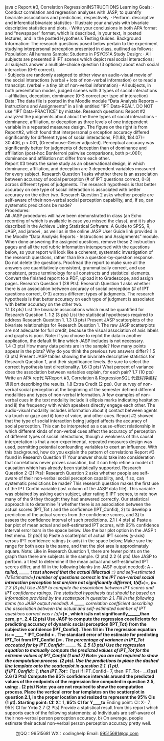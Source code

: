 java c
Report #3, Correlation  RegressionINSTRUCTIONS
Learning Goals:
·   Conduct correlation and regression analyses with JASP, to quantify bivariate associations and predictions, respectively.
·   Perform. descriptive and inferential bivariate statistics
·   Illustrate your analysis with bivariate descriptive statistics and plots.
·   Write your conclusions in both APA format and “newspaper” format, which is described, in your text, in posted lectures, and in the posted Hypothesis Testing Guides.
Background Information: The research questions posed below pertain to the experiment studying interpersonal perception presented in class, outlined as follows:   
Population: All humans
Sample: Students in PSYC51A
Study Design: 
·   All subjects are presented 9 IPT scenes which depict real social interactions; all subjects answer a multiple-choice question (3 options) about each social interaction (0-9 correct).    
·   Subjects are randomly assigned to either view an audio-visual movie of the social interactions (verbal + lots of non-verbal information) or to read a transcript. (verbal + a tiny bit of non-verbal information)
·   All subjects, in both presentation modes, judged scenes with 3 types of social interactions – affiliation, deception, dominance (0-3 correct per type of interaction)
Data: The data file is posted in the Moodle module “Data Analysis Reports – Instructions and Assignments” in a link entitled “IPT Data-REAL”. DO NOT use “IPT Data-PRACTICE” by mistake.
Research questions:
Report #2 analyzed the judgments about about the three types of social interactions - dominance, affiliation, or deception as three levels of one independent variable in a repeated measures design.    The figure on the right is from Report#2, which found that interpersonal p   erception accuracy differed significantly for different types of social interactions, F(1.88, 184.07)=   30.406, p   <.001, (Greenhouse-Geiser adjusted).    Perceptual accuracy was significantly better for judgments of deception than of dominance and affiliation (post-hoc Bonferroni pairwise comparisons, both p<.001); dominance and affiliation not differ from each other.    
Report #3 treats the same study as an observational design, in which dominance, affiliation, and deception are 3 dependent variables measured for every subject.    Research Question 1 asks whether there is an association between accuracy of social perception (# of IPT questions correct, 0-3) across different types of judgments. The research hypothesis is that better accuracy on one type of social interaction is associated with better accuracy on the other two.       Research Question 2 asks whether people are self-aware of their non-verbal social perception capability, and, if so, can systematic predictions be made?      
Procedures:    
All JASP procedures will have been demonstrated in class (an Echo recording of which is available in case you missed the class), and it is also described in the Achieve Using Statistical Software: A Guide to SPSS, R, JASP, and jamovi , as well as in the online   JASP User Guide    link provided in the Moodle “Data Analysis Reports - Instructions and Assignments” module.
When done answering the assigned questions, remove these 2 instruction pages and all the red rubric information interspersed with the questions below, so your report will look like a coherent, systematic investigation of the research questions, rather than like a question-by-question response.    Do not delete the questions. Proofread the report to make sure all the answers are quantitatively consistent, grammatically correct, and use consistent, prose terminology for all constructs and statistical elements.
Convert the finished report to a PDF, upload it to Gradescope, and assign pages.
Research Question 1 (28 Pts):   Research Question 1 asks whether there is an association between accuracy of social perception (# of IPT questions correct, 0-3) across different types of judgments. The research hypothesis is that better accuracy on each type of judgment is associated with better accuracy on the other two.      
1.1   (3 pts) List the bivariate associations which must be quantified for Research Question 1.
1.2   (3 pts) List the statistical hypotheses required to address Research Question 1.
1.3                   (3 pts) Present JASP scatterplots of the bivariate relationships for Research Question 1. The raw JASP scatterplots are not adequate for full credit, because the visual association of axis labels and graphs is poor.    Note: if you choose to replot the data in another application, the default fit line which JASP includes is not necessary.      
1.4                     (3 pts)    How many data points are in the sample?
   	How many points appear in the plots?
Why do you think the previous two answers differ?
1.5   (3 pts) Present JASP tables showing the bivariate   descriptive statistics for Research Question 1, and their significance levels.    Be sure to select the correct hypothesis test directionality.
1.6                  (3 pts) What percent of variance does the association between variables explain, for each pair?
1.7   (10 pts) Write an APA rep代 写Report #3, Correlation & RegressionSQL
代做程序编程语言ort describing the results.
1.8	Extra Credit (2 pts).    Our survey of non-verbal social perception at the beginning of the semester defined different modalities and types of non-verbal information.    A few examples of non-verbal cues in the text modality include i) ellipsis marks indicating hesitation and ii) the frequency with which speakers directly engage each other.    The audio-visual modality includes information about i) contact between agents via touch or gaze and ii) tone of voice, and other cues.    Report #2 showed that the type of social interaction being judged affects the accuracy of social perception. This can be interpreted as a cause-effect relationship in which different kinds of non-verbal cues affect the accuracy of perception of different types of social interactions, though a weakness of this causal interpretation is that a non-experimental, repeated measures design was used, permitting potential confounding variables to exert an influence.    With this background, how do you explain the pattern of correlations Report #3 found in Research Question 1?      Your answer should take into consideration that correlations never proves causation, but it can help refine a model of causation which has already been statistically supported.
Research Question 2 (21 Pts):   Research Question 2 asks whether people are self-aware of their non-verbal social perception capability, and, if so, can systematic predictions be made?    This research question makes the first use of the IPT Confid variable (last column of the JASP data file).    This variable was obtained by asking each subject, after rating 9 IPT scenes, to rate how many of the 9 they thought they had answered correctly.    Our statistical approach is to determine 1) whether there is an association between the actual scores (IPT_Tot ) and the confidence (IPT_Confid), 2) to develop a prediction of    the actual scores from the confidence scores, and 3) to assess the confidence interval of such predictions.
2.1                   ( 4 pts) a)    Paste a bar plot of mean actual and self-estimated    IPT scores, with 95% confidence interval error bars in the space below.    Use the    bar plot option in the JASP t test menu. (2 pts))
b)    Paste a scatterplot of actual IPT scores (y-axis) versus IPT confidence ratings   (x-axis) in the space below; Make sure the range for both axes is the same, and that the plot area is approximately square.    Note: Like in Research Question 1, there are fewer points on the graph than there are subjects in the sample. (2 pts)
2.2                (4 pts)    Use JASP to perform. a t test to determine if the mean actual and self-estimated IPT scores differ, and fill in the following blanks (no JASP output needed):
A ___-tailed,    _____ t test showed that the actual (Mactual   =____) and self-estimated (MEstimated=____) number of questions correct in the IPT non-verbal social interaction perception test    _are/are   not             significantly different, t(df=____)=______, p=_____.
2.3                   (3 pts) Use JASP to compute the association between IPT scores and IPT confidence ratings. The statistical hypothesis test should be based on information provided by the scatterplot in question 2.1.    Fill in the following items (no JASP output needed):
A _____ correlation coefficient describing the association between the actual and self-estimated number of IPT questions correct was r (df=___)= ____, which      is/is not          significantly______than zero, p=____.
2.4                   (2 pts) Use JASP to compute the regression coeeficients for predicting accuracy of dynamic social perception (IPT_Tot) from the subjective confidence (IPT_Confid).    Then fill in:
The regression equation is: = ____ * IPT_Confid + __.
The standard error of the estimate for predicting IPT_Tot from IPT_Confid ()=   ___.
The percentage of variance in    IPT_Tot accouted for by    IPT_Confid= _____    %.
2.5                   (3 pts) Use the regression equation to manually compute the predicted values of IPT_Tot for the extreme values of    IPT_Confid (1 and 7) Note: you are not required to show the computation process.   (2 pts).    Use the predictions to place the dashed line template onto the scatterplot in question 2.1. (1 pt).      
If IPT_Confid= 1, then IPT_Tot=_______ (1ps)
If    IPT_Confid= 7, then IPT_Tot=    ______(1ps)
2.6                   (3 Pts) Compute the 95% confidence intervals around the predicted values of the endpoints of the regression line computed in question 2.5, using: . (2 pts) Note: you are not required to show the computation process. Place the vertical error bar templates on the scatterplot in question 2.1,    in the proper location and resized to represent the 95% Cis (1 pt).
Starting point: CI:    X= 1, 95% CI for Y____to____
Ending point:    CI:    X= 7, 95% CI for Y=____to____
2.7 	(2 Pts) Provide a statistical result from this report which supports each of the following statements:
a) Individuals are self-aware of their non-verbal person perception accuracy.
b)   On average, people estimate their actual non-verbal person perception accuracy pretty well.

         
加QQ：99515681  WX：codinghelp  Email: 99515681@qq.com
